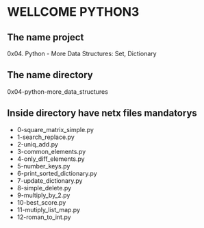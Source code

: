 #                        WELLCOME PYTHON3

## The name project

0x04. Python - More Data Structures: Set, Dictionary

## The name directory

0x04-python-more_data_structures

## Inside directory have netx files mandatorys

* 0-square_matrix_simple.py
* 1-search_replace.py
* 2-uniq_add.py
* 3-common_elements.py
* 4-only_diff_elements.py
* 5-number_keys.py
* 6-print_sorted_dictionary.py
* 7-update_dictionary.py
* 8-simple_delete.py
* 9-multiply_by_2.py
* 10-best_score.py
* 11-mutiply_list_map.py
* 12-roman_to_int.py
